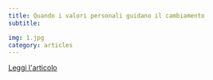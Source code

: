 ```yaml
---
title: Quando i valori personali guidano il cambiamento
subtitle:

img: 1.jpg
category: articles
---
```


[Leggi l'articolo](http://www.theperformancecoach.com/it/quando-i-valori-personali-guidano-il-cambiamento/)
